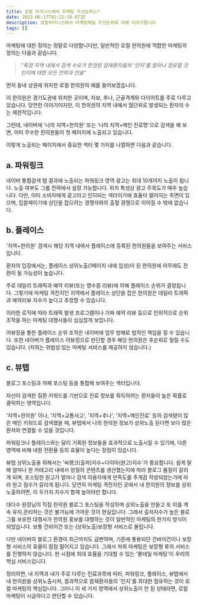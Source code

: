 ```yaml
---
title: 로컬 비지니스에서 마케팅 우선순위는?
date: 2022-06-17T01:21:10.073Z
description: 로컬비지니스에서 마케팅채널 우선순위에 대해 이야기합니다
tags: []
---
```

마케팅에 대한 정의는 정말로 다양합니다만, 일반적인 로컬 한의원에 적합한 마케팅의 정의는 다음과 같습니다.



> *"특정 지역 내에서 검색 수요가 한정된 잠재환자들의 '인지'를 얼마나 점유할 것인지에 대한 모든 전략과 전술"*



먼저 동네 상권에 위치한 로컬 한의원의 예를 들어보겠습니다.

이 한의원은 경기도권에 위치한 곳이며, 자보, 추나, 근골격계와 다이어트를 주로 다루고 있습니다. 당연한 이야기이지만, 이 한의원의 지역 내에서 월단위로 발생되는 환자의 수는 제한적입니다.



그런데, 네이버에 '나의 지역+한의원' 또는 '나의 지역+메인 진료명'으로 검색을 해 보면, 이미 무수한 한의원들이 첫 페이지에 노출되고 있습니다.



이렇게 노출되는 페이지에서 중요한 섹터 몇 가지를 나열하면 다음과 같습니다.



## a. 파워링크

네이버 통합검색 탭 결과에 노출되는 파워링크 영역 광고는 최대 10개까지 노출이 됩니다. 노출 여부도 그룹 전략에서 설정 가능합니다. 위치 특성상 광고 주목도가 매우 높습니다. 다만, 이미 소비자에게 광고라고 인지되는 섹터이기에 효율이 떨어지는 측면이 있으며, 입찰제이기에 상단을 잡으려는 경쟁자와의 출혈 경쟁으로 이어질 수 밖에 없습니다.



## b. 플레이스

'지역+한의원' 검색시 해당 지역 내에서 플레이스에 등록된 한의원들을 보여주는 서비스입니다.

환자의 입장에서는, 플레이스 상위노출(1페이지 내에 입성)이 된 한의원에 아무래도 전환이 될 가능성이 높습니다.

주로 데일리 트래픽과 예약 리뷰(또는 영수증 리뷰)에 의해 플레이스 순위가 결정됩니다. 그렇기에 마케팅 격전지인 지역에서 플레이스 상단을 잡은 한의원은 데일리 트래픽과 예약리뷰 지수가 높다고 추정할 수 있습니다.

이러한 로직에 따라 트래픽 발생 프로그램이나 가짜 예약 리뷰 등으로 인위적으로 순위 조작을 하는 마케팅 대행사들이 심심찮게 보입니다. 

어뷰징을 통한 플레이스 순위 조작은 네이버에 업무 방해로 법적인 책임을 질 수 있습니다. 또한 네이버가 플레이스 어뷰징으로 판단할 경우 해당 한의원은 후순위로 밀릴 수도 있습니다. (저희는 위법성 있는 마케팅 서비스를 제공하지 않습니다.)



## c. 뷰탭

블로그 포스팅과 까페 포스팅 등을 통합해 보여주는 섹터입니다.

자신이 검색한 질환 키워드를 기반으로 진료 정보를 획득하려는 환자들이 높은 확률로 클릭하는 영역입니다.

'지역+한의원' 이나, '지역+교통사고', '지역+추나', '지역+메인진료' 등의 검색량이 많은 메인 키워드로 검색했을 때, 뷰탭에서 나의 한의원 정보가 상위노출 된다면 보다 많은 환자와 연결될 수 있을 것입니다.

파워링크나 플레이스와는 달리 기획된 정보들을 효과적으로 노출시킬 수 있기에, 다른 영역에 비해 내원 전환율 등의 효율이 높다는 장점이 있습니다.

뷰탭 상위노출을 위해서는 '씨랭크(출처)지수+다이아(원고)지수'가 중요합니다. 쉽게 말해 얼마나 한 카테고리 내에서 양질의 콘텐츠를 생산했는지에 따라 블로그 품질이 갈리게 되며, 포스팅한 원고가 얼마나 검색 이용자에게 만족도를 주게끔 작성되었는가에 따라 원고 점수가 갈리게 됩니다. 당연히 마케팅 격전지인 곳에서 내 한의원의 정보를 상위노출하려면, 이 두가지 지수가 함께 높아야만 합니다.



대다수 원장님이 직접 한의원 블로그 포스팅을 작성하며 상위노출을 만들고 또 이를 계속 유지,관리하는 것은 불가능에 가까운 것이 현실입니다. 그래서 출처지수가 높은 블로그를 보유한 대행사가 한의원 홍보를 대행하는 것이 일반적인 마케팅의 한가지 방식이 되었습니다. 보통 건바이건 또는 (상위노출)보장형 서비스로 불립니다.

다만 네이버의 블로그 환경이 최근까지도 급변하며, 기존에 통용되던 건바이건이나 보장형 서비스의 효율이 점점 떨어지고 있습니다. 그래서 저희 마케팅은 보장형 류의 서비스를 진행하지 않습니다. 현 시점에 최대 효율을 기대할 수 있는 '롱테일 마케팅'이 우리의 핵심 서비스입니다.

정리하면, 내 지역과 내가 주로 다루는 진료과목에 따라, 파워링크, 플레이스, 뷰탭에서 내 한의원을 상위노출시켜, 결과적으로 잠재환자들의 '인지'를 최대한 점유하는 것이 로컬 마케팅의 핵심입니다. 그러니 이 세 가지 영역에서 상위노출이 안 된 상태라면, 로컬 마케팅이 시급하다고 판단할 수 있습니다.